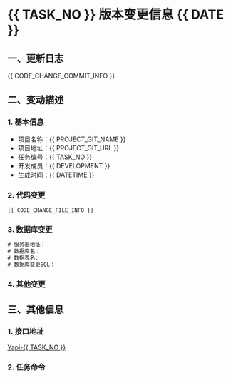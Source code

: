 # {{ TASK_NO }} 版本变更信息 {{ DATE }}

## 一、更新日志

<!--简要描述本次修改影响了哪些功能，如新增XX功能，优化XX功能的XX问题等-->

<!--以下信息提取自 Commit Log -->
{{ CODE_CHANGE_COMMIT_INFO }}

<!--more-->
## 二、变动描述

### 1. 基本信息

* 项目名称：{{ PROJECT_GIT_NAME }}
* 项目地址：{{ PROJECT_GIT_URL }}
* 任务编号：{{ TASK_NO }}
* 开发成员：{{ DEVELOPMENT }}
* 生成时间：{{ DATETIME }}

### 2. 代码变更

<!--本次修改影响了哪些代码，由程序自动统计生成-->
```
{{ CODE_CHANGE_FILE_INFO }}
```

### 3. 数据库变更

<!--需要对数据库做那些修改，将SQL写在下方代码区，没有写则无-->
```SQL
# 服务器地址：
# 数据库名：
# 数据表名:
# 数据库变更SQL：

```

### 4. 其他变更

<!-- 配置文件，环境变量，容器平台配置，数据更新依赖等等其他变更请记录在这里-->


## 三、其他信息

### 1. 接口地址

<!--如果接口已上传到yapi,直接填写yapi地址即可-->
[Yapi-{{ TASK_NO }}]()

### 2. 任务命令

<!--请输入本次功能所需脚本的执行命令-->
```shell

```

